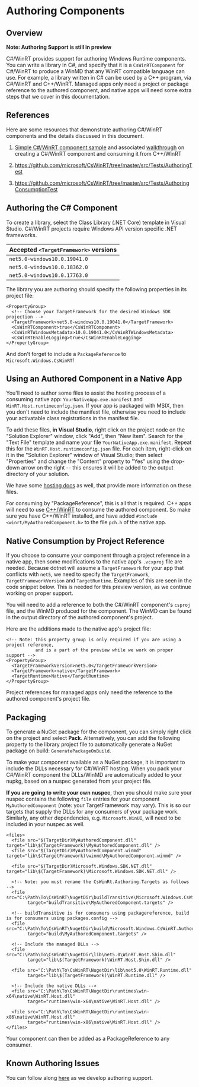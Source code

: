 # Authoring Components

## Overview

**Note: Authoring Support is still in preview**

C#/WinRT provides support for authoring Windows Runtime components. You can write a library in C#, and specify that it is a `CsWinRTComponent` for C#/WinRT to produce a WinMD that any WinRT compatible language can use. For example, a library written in C# can be used by a C++ program, via C#/WinRT and C++/WinRT.
Managed apps only need a project or package reference to the authored component, and native apps will need some extra steps that we cover in this documentation.

## References
Here are some resources that demonstrate authoring C#/WinRT components and the details discussed in this document.
1. [Simple C#/WinRT component sample](https://github.com/microsoft/CsWinRT/tree/master/src/Samples/AuthoringDemo) and associated [walkthrough](https://docs.microsoft.com/en-us/windows/uwp/csharp-winrt/create-windows-runtime-component-cswinrt) on creating a C#/WinRT component and consuming it from C++/WinRT

2. https://github.com/microsoft/CsWinRT/tree/master/src/Tests/AuthoringTest

3. https://github.com/microsoft/CsWinRT/tree/master/src/Tests/AuthoringConsumptionTest

## Authoring the C# Component
To create a library, select the Class Library (.NET Core) template in Visual Studio. C#/WinRT projects require Windows API version specific .NET frameworks.

Accepted `<TargetFramework>` versions |
--- |
`net5.0-windows10.0.19041.0` |
`net5.0-windows10.0.18362.0` |
`net5.0-windows10.0.17763.0` |

The library you are authoring should specify the following properties in its project file: 

``` csproj
<PropertyGroup>
  <!-- Choose your TargetFramework for the desired Windows SDK projection -->
  <TargetFramework>net5.0-windows10.0.19041.0</TargetFramework>
  <CsWinRTComponent>true</CsWinRTComponent>
  <CsWinRTWindowsMetadata>10.0.19041.0</CsWinRTWindowsMetadata>
  <CsWinRTEnableLogging>true</CsWinRTEnableLogging>
</PropertyGroup>
```
And don't forget to include a `PackageReference` to `Microsoft.Windows.CsWinRT`!

## Using an Authored Component in a Native App

You'll need to author some files to assist the hosting process of a consuming native app: `YourNativeApp.exe.manifest` and `WinRT.Host.runtimeconfig.json`. 
If your app is packaged with MSIX, then you don't need to include the manifest file, otherwise you need to include your activatable class registrations in the manifest file.

To add these files, **in Visual Studio**, right click on the project node on the "Solution Explorer" window, click "Add", then "New Item". 
Search for the "Text File" template and name your file `YourNativeApp.exe.manifest`.
Repeat this for the `WinRT.Host.runtimeconfig.json` file. 
For each item, right-click on it in the "Solution Explorer" window of Visual Studio; then select "Properties" and change the "Content" property to "Yes" using the drop-down arrow on the right -- this ensures it will be added to the output directory of your solution.

We have some [hosting docs](https://github.com/microsoft/CsWinRT/blob/master/docs/hosting.md) as well, that provide more information on these files.

For consuming by "PackageReference", this is all that is required. C++ apps will need to use [C++/WinRT](https://docs.microsoft.com/en-us/windows/uwp/cpp-and-winrt-apis/intro-to-using-cpp-with-winrt) to consume the authored component. So make sure you have C++/WinRT installed, and have added `#include <winrt/MyAuthoredComponent.h>` to the file `pch.h` of the native app.  

## Native Consumption by Project Reference

If you choose to consume your component through a project reference in a native app, then some modifications to the native app's `.vcxproj` file are needed.
Because dotnet will assume a `TargetFramework` for your app that conflicts with `net5`, we need to specify the `TargetFramwork`, `TargetFrameworkVersion` and `TargetRuntime`. 
Examples of this are seen in the code snippet below. This is needed for this preview version, as we continue working on proper support.

You will need to add a reference to both the C#/WinRT component's `csproj` file, and the WinMD produced for the component. 
The WinMD can be found in the output directory of the authored component's project.

Here are the additions made to the native app's project file:
``` vcxproj
<!-- Note: this property group is only required if you are using a project reference, 
           and is a part of the preview while we work on proper support -->
<PropertyGroup>
  <TargetFrameworkVersion>net5.0</TargetFrameworkVersion>
  <TargetFramework>native</TargetFramework>
  <TargetRuntime>Native</TargetRuntime>
</PropertyGroup>
```

Project references for managed apps only need the reference to the authored component's project file.

## Packaging
To generate a NuGet package for the component, you can simply right click on the project and select **Pack**. Alternatively, you can add the following property to the library project file to automatically generate a NuGet package on build: `GeneratePackageOnBuild`. 

To make your component available as a NuGet package, it is important to include the DLLs necessary for C#/WinRT hosting. 
When you pack your C#/WinRT component the DLLs/WinMD are automatically added to your nupkg, based on a nuspec generated from your project file. 

**If you are going to write your own nuspec**, then you should make sure your nuspec contains the following ```file``` entries for your component ```MyAuthoredComponent``` (note: your TargetFramework may vary). This is so our targets that supply the DLLs for any consumers of your package work.  
Similarly, any other dependencies, e.g. `Microsoft.WinUI`, will need to be included in your nuspec as well.

``` nuspec
<files>
  <file src="$(TargetDir)MyAuthoredComponent.dll"        target="lib\$(TargetFramework)\MyAuthoredComponent.dll" />
  <file src="$(TargetDir)MyAuthoredComponent.winmd"      target="lib\$(TargetFramework)\winmd\MyAuthoredComponent.winmd" />
  
  <file src="$(TargetDir)Microsoft.Windows.SDK.NET.dll"  target="lib\$(TargetFramework)\Microsoft.Windows.SDK.NET.dll" />
   
  <!-- Note: you must rename the CsWinRt.Authoring.Targets as follows -->
  <file src="C:\Path\To\CsWinRT\NugetDir\buildTransitive\Microsoft.Windows.CsWinRT.Authoring.targets"   
        target="buildTransitive\MyAuthoredComponent.targets" />
        
  <!-- buildTransitive is for consumers using packagereference, build is for consumers using packages.config --> 
  <file src="C:\Path\To\CsWinRT\NugetDir\build\Microsoft.Windows.CsWinRT.Authoring.targets"       
        target="build\MyAuthoredComponent.targets" />
   
  <!-- Include the managed DLLs -->
  <file src="C:\Path\To\CsWinRT\NugetDir\lib\net5.0\WinRT.Host.Shim.dll"                                  
        target="lib\$(TargetFramework)\WinRT.Host.Shim.dll" />
    
  <file src="C:\Path\To\CsWinRT\NugetDir\lib\net5.0\WinRT.Runtime.dll"                                  
        target="lib\$(TargetFramework)\WinRT.Runtime.dll" />
    
  <!-- Include the native DLLs -->
  <file src="C:\Path\To\CsWinRT\NugetDir\runtimes\win-x64\native\WinRT.Host.dll"                                  
        target="runtimes\win-x64\native\WinRT.Host.dll" />
    
  <file src="C:\Path\To\CsWinRT\NugetDir\runtimes\win-x86\native\WinRT.Host.dll"                                  
        target="runtimes\win-x86\native\WinRT.Host.dll" />
</files>
```

Your component can then be added as a PackageReference to any consumer. 



## Known Authoring Issues
You can follow along [here](https://github.com/microsoft/CsWinRT/issues/663) as we develop authoring support. 
